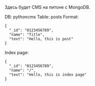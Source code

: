 Здесь будет CMS на питоне с MongoDB.

DB: pythoncms
Table: posts
Format:
```
{
  "_id": "0123456789",
  "name": "Title",
  "text": "Hello, this is post"
}
```
Index page:

```
{
  "_id": "0123456789",
  "name": "/",
  "text": "Hello, this is index page"
}

```